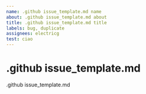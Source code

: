```yaml
---
name: .github issue_template.md name
about: .github issue_template.md about
title: .github issue_template.md title
labels: bug, duplicate
assignees: electricg
test: ciao
---
```


# .github issue_template.md 

.github issue_template.md 
